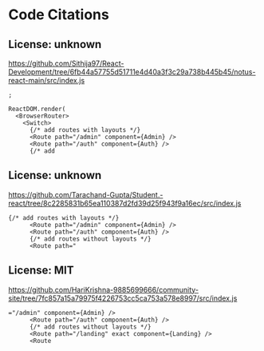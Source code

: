 # Code Citations

## License: unknown
https://github.com/Sithija97/React-Development/tree/6fb44a57755d51711e4d40a3f3c29a738b445b45/notus-react-main/src/index.js

```
;

ReactDOM.render(
  <BrowserRouter>
    <Switch>
      {/* add routes with layouts */}
      <Route path="/admin" component={Admin} />
      <Route path="/auth" component={Auth} />
      {/* add
```


## License: unknown
https://github.com/Tarachand-Gupta/Student.-react/tree/8c2285831b65ea110387d2fd39d25f943f9a16ec/src/index.js

```
{/* add routes with layouts */}
      <Route path="/admin" component={Admin} />
      <Route path="/auth" component={Auth} />
      {/* add routes without layouts */}
      <Route path="
```


## License: MIT
https://github.com/HariKrishna-9885699666/community-site/tree/7fc857a15a79975f4226753cc5ca753a578e8997/src/index.js

```
="/admin" component={Admin} />
      <Route path="/auth" component={Auth} />
      {/* add routes without layouts */}
      <Route path="/landing" exact component={Landing} />
      <Route
```

